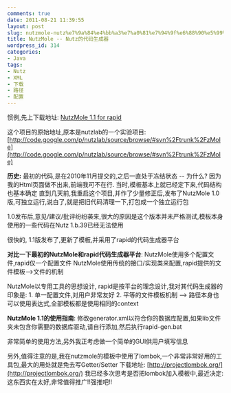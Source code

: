 ```yaml
---
comments: true
date: 2011-08-21 11:39:55
layout: post
slug: nutzmole-nutz%e7%9a%84%e4%bb%a3%e7%a0%81%e7%94%9f%e6%88%90%e5%99%a8
title: NutzMole -- Nutz的代码生成器
wordpress_id: 314
categories:
- Java
tags:
- Nutz
- XML
- 下载
- 路径
- 配置
---
```


惯例,先上下载地址:
[NutzMole 1.1 for rapid](http://nutz.googlecode.com/files/rapid-generator-for-nutzmole-1.1.zip)

这个项目的原始地址,原本是nutzlab的一个实验项目:
[http://code.google.com/p/nutzlab/source/browse/#svn%2Ftrunk%2FzMole](http://code.google.com/p/nutzlab/source/browse/#svn%2Ftrunk%2FzMole)

**历史:**
最初的代码,是在2010年11月提交的,之后一直处于冻结状态 -- 为什么? 因为我的Html页面做不出来,前端我可不在行. 当时,模板基本上就已经定下来,代码结构也基本确定
直到几天前,我重启这个项目,并作了少量修正后,发布了NutzMole 1.0版,可独立运行,说白了,就是把旧代码清理一下,打包成一个独立运行包

1.0发布后,意见/建议/批评纷纷袭来,很大的原因是这个版本并未严格测试,模板本身使用的一些代码在Nutz 1.b.39已经无法使用

很快的, 1.1版发布了,更新了模板,并采用了rapid的代码生成器平台

**对比一下最初的NutzMole和rapid代码生成器平台**:
    NutzMole使用多个配置文件,rapid仅一个配置文件
    NutzMole使用传统的接口/实现类来配置,rapid提供的文件模板-->文件的机制

  NutzMole以专用工具的思想设计, rapid是按平台的理念设计,我对其代码生成器的印象是:
    1. 单一配置文件,对用户非常友好
    2. 平等的文件模板机制 --> 路径本身也可以使用表达式,全部模板都是使用相同的context

**NutzMole 1.1的使用指南**:
    修改generator.xml以符合你的数据库配置,如果lib文件夹未包含你需要的数据库驱动,请自行添加,然后执行rapid-gen.bat

非常简单的使用方法,另外我正考虑做一个简单的GUI供用户填写信息

另外,值得注意的是,我在nutzmole的模板中使用了lombok,一个非常非常好用的工具包,最大的用处就是免去写Getter/Setter
下载地址:
[http://projectlombok.org/](http://projectlombok.org/)
我已经多次思考是否把lombok加入模板中,最近决定:这东西实在太好,非常值得推广!!强推吧!!
